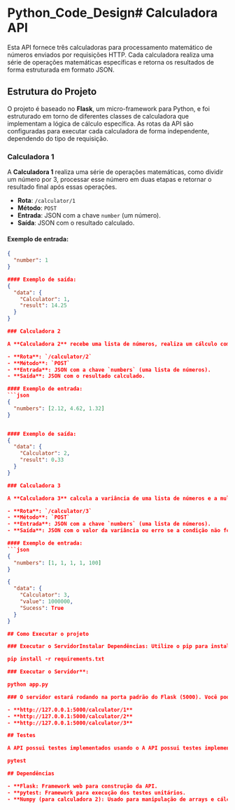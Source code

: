 # Python_Code_Design# Calculadora API

Esta API fornece três calculadoras para processamento matemático de números enviados por requisições HTTP. Cada calculadora realiza uma série de operações matemáticas específicas e retorna os resultados de forma estruturada em formato JSON.

## Estrutura do Projeto

O projeto é baseado no **Flask**, um micro-framework para Python, e foi estruturado em torno de diferentes classes de calculadora que implementam a lógica de cálculo específica. As rotas da API são configuradas para executar cada calculadora de forma independente, dependendo do tipo de requisição.

### Calculadora 1

A **Calculadora 1** realiza uma série de operações matemáticas, como dividir um número por 3, processar esse número em duas etapas e retornar o resultado final após essas operações.

- **Rota**: `/calculator/1`
- **Método**: `POST`
- **Entrada**: JSON com a chave `number` (um número).
- **Saída**: JSON com o resultado calculado.

#### Exemplo de entrada:
```json
{
  "number": 1
}

#### Exemplo de saída:
{
  "data": {
    "Calculator": 1,
    "result": 14.25
  }
}

### Calculadora 2

A **Calculadora 2** recebe uma lista de números, realiza um cálculo complexo em cada número e então aplica uma derivação padrão usando um driver. O resultado final é retornado como resposta.

- **Rota**: `/calculator/2`
- **Método**: `POST`
- **Entrada**: JSON com a chave `numbers` (uma lista de números).
- **Saída**: JSON com o resultado calculado.

#### Exemplo de entrada:
```json
{
  "numbers": [2.12, 4.62, 1.32]
}


#### Exemplo de saída:
{
  "data": {
    "Calculator": 2,
    "result": 0.33
  }
}

### Calculadora 3

A **Calculadora 3** calcula a variância de uma lista de números e a multiplicação de todos os números da lista. Se a variância for menor que a multiplicação, será gerado um erro. Caso contrário, o valor da variância é retornado.

- **Rota**: `/calculator/3`
- **Método**: `POST`
- **Entrada**: JSON com a chave `numbers` (uma lista de números).
- **Saída**: JSON com o valor da variância ou erro se a condição não for atendida.

#### Exemplo de entrada:
```json
{
  "numbers": [1, 1, 1, 1, 100]
}

{
  "data": {
    "Calculator": 3,
    "value": 1000000,
    "Sucess": True
  }
}

## Como Executar o projeto

### Executar o ServidorInstalar Dependências: Utilize o pip para instalar as dependências necessárias:**

pip install -r requirements.txt

### Executar o Servidor**:

python app.py

### O servidor estará rodando na porta padrão do Flask (5000). Você pode acessar as rotas da API em:

- **http://127.0.0.1:5000/calculator/1**
- **http://127.0.0.1:5000/calculator/2**
- **http://127.0.0.1:5000/calculator/3**

## Testes

A API possui testes implementados usando o A API possui testes implementados usando o **Pytest** para garantir que as funcionalidades de cada calculadora estão funcionando corretamente. Para rodar os testes, utilize o comando:pytest para garantir que as funcionalidades de cada calculadora estão funcionando corretamente. Para rodar os testes, utilize o comando:

pytest

## Dependências

- **Flask: Framework web para construção da API.
- **pytest: Framework para execução dos testes unitários.
- **Numpy (para calculadora 2): Usado para manipulação de arrays e cálculos de variância.
